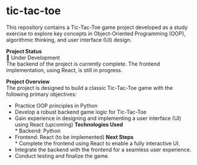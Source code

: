 # tic-tac-toe
This repository contains a Tic-Tac-Toe game project developed as a study exercise to explore key concepts in Object-Oriented Programming (OOP), algorithmic thinking, and user interface (UI) design.

**Project Status**
<br>🚧 Under Development
<br>The backend of the project is currently complete. The frontend implementation, using React, is still in progress.

**Project Overview**
<br>The project is designed to build a classic Tic-Tac-Toe game with the following primary objectives:

* Practice OOP principles in Python
* Develop a robust backend game logic for Tic-Tac-Toe
* Gain experience in designing and implementing a user interface (UI) using React (upcoming)
**Technologies Used**
<br>* Backend: Python
* Frontend: React (to be implemented)
**Next Steps**
<br>* Complete the frontend using React to enable a fully interactive UI.
* Integrate the backend with the frontend for a seamless user experience.
* Conduct testing and finalize the game.
